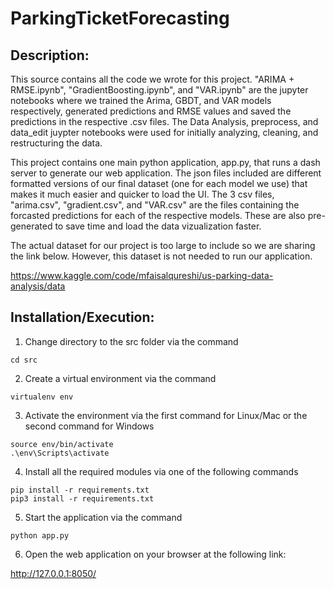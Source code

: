 # ParkingTicketForecasting
## Description:
This source contains all the code we wrote for this project. "ARIMA + RMSE.ipynb", "GradientBoosting.ipynb", and "VAR.ipynb" are the jupyter notebooks where we trained the Arima, GBDT, and VAR models respectively, generated predictions and RMSE values and saved the predictions in the respective .csv files. The Data Analysis, preprocess, and data_edit juypter notebooks were used for initially analyzing, cleaning, and restructuring the data.

This project contains one main python application, app.py, that runs a dash server to generate our web application. The json files included are different formatted versions of our final dataset (one for each model we use) that makes it much easier and quicker to load the UI. The 3 csv files, "arima.csv", "gradient.csv", and "VAR.csv" are the files containing the forcasted predictions for each of the respective models. These are also pre-generated to save time and load the data vizualization faster.

The actual dataset for our project is too large to include so we are sharing the link below. However, this dataset is not needed to run our application.

https://www.kaggle.com/code/mfaisalqureshi/us-parking-data-analysis/data

## Installation/Execution:

1. Change directory to the src folder via the command
```
cd src
```
2. Create a virtual environment via the command
```
virtualenv env
```
3. Activate the environment via the first command for Linux/Mac or the second command for Windows
```
source env/bin/activate
.\env\Scripts\activate
```
4. Install all the required modules via one of the following commands
```
pip install -r requirements.txt
pip3 install -r requirements.txt
```
5. Start the application via the command
```
python app.py
```
6. Open the web application on your browser at the following link:

http://127.0.0.1:8050/
